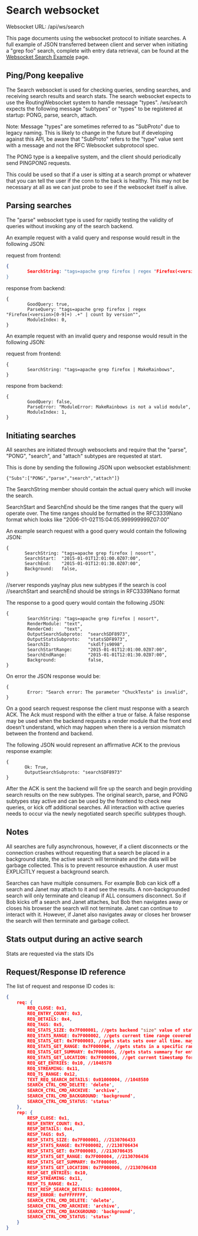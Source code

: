 # Search websocket

Websocket URL: /api/ws/search

This page documents using the websocket protocol to initiate searches. A full example of JSON transferred between client and server when initiating a "grep foo" search, complete with entry data retrieval, can be found at the [Websocket Search Example](websocket-search-example.md) page.

## Ping/Pong keepalive

The Search websocket is used for checking queries, sending searches, and receiving search results and search stats.  The search websocket expects to use the RoutingWebsocket system to handle message "types".  /ws/search expects the following message "subtypes" or "types" to be registered at startup: PONG, parse, search, attach.

Note: Message "types" are sometimes referred to as "SubProto" due to legacy naming. This is likely to change in the future but if developing against this API, be aware that "SubProto" refers to the "type" value sent with a message and not the RFC Websocket subprotocol spec.

The PONG type is a keepalive system, and the client should periodically send PINGPONG requests.

This could be used so that if a user is sitting at a search prompt or whatever that you can tell the user if the conn to the back is healthy. This may not be necessary at all as we can just probe to see if the websocket itself is alive.

## Parsing searches

The "parse" websocket type is used for rapidly testing the validity of queries without invoking any of the search backend.

An example request with a valid query and response would result in the following JSON:

request from frontend:
```json
{
        SearchString: "tags=apache grep firefox | regex "Firefox(<version>[0-9]+) .+" | count by version""
}
```

response from backend:
```
{
        GoodQuery: true,
        ParseQuery: "tags=apache grep firefox | regex "Firefox(<version>[0-9]+) .+" | count by version"",
        ModuleIndex: 0,
}
```

An example request with an invalid query and response would result in the following JSON:

request from frontend:
```
{
        SearchString: "tags=apache grep firefox | MakeRainbows",
}
```

respone from backend:
```
{
        GoodQuery: false,
        ParseError: "ModuleError: MakeRainbows is not a valid module",
        ModuleIndex: 1,
}
```

## Initiating searches
All searches are initiated through websockets and require that the "parse", "PONG", "search", and "attach" subtypes are requested at start.  

This is done by sending the following JSON upon websocket establishment:
```
{"Subs":["PONG","parse","search","attach"]}
```


The SearchString member should contain the actual query which will invoke the search.

SearchStart and SearchEnd should be the time ranges that the query will operate over.  The time ranges should be formatted in the RFC3339Nano format which looks like "2006-01-02T15:04:05.999999999Z07:00"

An example search request with a good query would contain the following JSON:
```
{
       SearchString: "tags=apache grep firefox | nosort",
       SearchStart:  "2015-01-01T12:01:00.0Z07:00",
       SearchEnd:    "2015-01-01T12:01:30.0Z07:00",
       Background:   false,
}
```

//server responds yay/nay plus new subtypes if the search is cool
//searchStart and searchEnd should be strings in RFC3339Nano format

The response to a good query would contain the following JSON:
```
{
        SearchString: "tags=apache grep firefox | nosort",
        RenderModule: "text",
        RenderCmd:    "text",
        OutputSearchSubproto:  "searchSDF8973",
        OutputStatsSubproto:   "statsSDF8973",
        SearchID:              "skdlfjs9098",
		SearchStartRange:      "2015-01-01T12:01:00.0Z07:00",
        SearchEndRange:        "2015-01-01T12:01:30.0Z07:00",
        Background:            false,
}
```

On error the JSON response would be:
```
{
        Error: "Search error: The parameter "ChuckTesta" is invalid",
}
```

On a good search request response the client must response with a search ACK. The Ack must respond with the either a true or false.  A false response may be used when the backend requests a render module that the front end doesn't understand, which may happen when there is a version mismatch between the frontend and backend.

The following JSON would represent an affirmative ACK to the previous response example:
```
{
       Ok: True,
       OutputSearchSubproto: "searchSDF8973"
}
```

After the ACK is sent the backend will fire up the search and begin providing search results on the new subtypes.  The original search, parse, and PONG subtypes stay active and can be used by the frontend to check new queries, or kick off additional searches.  All interaction with active queries needs to occur via the newly negotiated search specific subtypes though.

## Notes
All searches are fully asynchronous, however, if a client disconnects or the connection crashes without requesting that a search be placed in a background state, the active search will terminate and the data will be garbage collected.  This is to prevent resource exhaustion.  A user must EXPLICITLY request a background search.

Searches can have multiple consumers.  For example Bob can kick off a search and Janet may attach to it and see the results.  A non-backgrounded search will only terminate and cleanup if ALL consumers disconnect.  So if Bob kicks off a search and Janet attaches, but Bob then navigates away or closes his browser the search will not terminate.  Janet can continue to interact with it.  However, if Janet also navigates away or closes her browser the search will then terminate and garbage collect.

## Stats output during an active search

Stats are requested via the stats IDs

## Request/Response ID reference

The list of request and response ID codes is:
```json
{
    req: {
        REQ_CLOSE: 0x1,
        REQ_ENTRY_COUNT: 0x3,
        REQ_DETAILS: 0x4,
        REQ_TAGS: 0x5,
        REQ_STATS_SIZE: 0x7F000001, //gets backend "size" value of stats chunks. never used
        REQ_STATS_RANGE: 0x7F000002, //gets current time range covered by stats. rarely used
        REQ_STATS_GET: 0x7F000003, //gets stats sets over all time. may be used initially
        REQ_STATS_GET_RANGE: 0x7F000004, //gets stats in a specific range
        REQ_STATS_GET_SUMMARY: 0x7F000005, //gets stats summary for entire results
        REQ_STATS_GET_LOCATION: 0x7F000006, //get current timestamp for search progress
        REQ_GET_ENTRIES: 0x10, //1048578
        REQ_STREAMING: 0x11,
        REQ_TS_RANGE: 0x12,
        TEXT_REQ_SEARCH_DETAILS: 0x01000004, //1048580
        SEARCH_CTRL_CMD_DELETE: 'delete',
        SEARCH_CTRL_CMD_ARCHIVE: 'archive',
        SEARCH_CTRL_CMD_BACKGROUND: 'background',
        SEARCH_CTRL_CMD_STATUS: 'status'
    },
    rep: {
        RESP_CLOSE: 0x1,
        RESP_ENTRY_COUNT: 0x3,
        RESP_DETAILS: 0x4,
        RESP_TAGS: 0x5,
        RESP_STATS_SIZE: 0x7F000001, //2130706433
        RESP_STATS_RANGE: 0x7F000002, //2130706434
        RESP_STATS_GET: 0x7F000003, //2130706435
        RESP_STATS_GET_RANGE: 0x7F000004, //2130706436
        RESP_STATS_GET_SUMMARY: 0x7F000005,
        RESP_STATS_GET_LOCATION: 0x7F000006, //2130706438
        RESP_GET_ENTRIES: 0x10,
        RESP_STREAMING: 0x11,
        RESP_TS_RANGE: 0x12,
        TEXT_RESP_SEARCH_DETAILS: 0x1000004,
        RESP_ERROR: 0xFFFFFFFF,
        SEARCH_CTRL_CMD_DELETE: 'delete',
        SEARCH_CTRL_CMD_ARCHIVE: 'archive',
        SEARCH_CTRL_CMD_BACKGROUND: 'background',
        SEARCH_CTRL_CMD_STATUS: 'status'
    }
}
```

